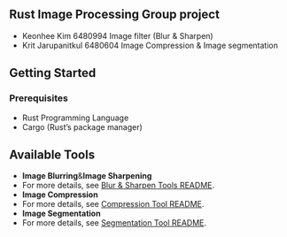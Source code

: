## Rust Image Processing Group project
  - Keonhee Kim 6480994 Image filter (Blur & Sharpen)
  - Krit Jarupanitkul 6480604 Image Compression & Image segmentation

## Getting Started

### Prerequisites

- Rust Programming Language
- Cargo (Rust’s package manager)

## Available Tools

- **Image Blurring**&**Image Sharpening**
- For more details, see [Blur & Sharpen Tools README](image_filtering).
- **Image Compression**
- For more details, see [Compression Tool README](image_compressor).
- **Image Segmentation**
- For more details, see [Segmentation Tool README](image_segmentation).

